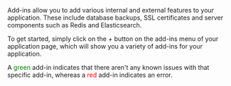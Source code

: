 

Add-ins allow you to add various internal and external features to your application. These include database backups, SSL certificates and server components such as Redis and Elasticsearch.

To get started, simply click on the _+_ button on the add-ins menu of your application page, which will show you a variety of add-ins for your application.

A <span style="color:green">green</span> add-in indicates that there aren't any known issues with that specific add-in, whereas a <span style="color:red">red</span> add-in indicates an error.
